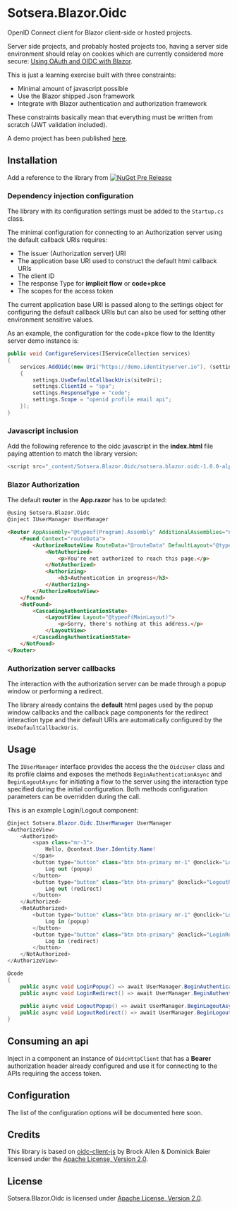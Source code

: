 # Sotsera.Blazor.Oidc

OpenID Connect client for Blazor client-side or hosted projects.

Server side projects, and probably hosted projects too, having a server side environment should relay
on cookies which are currently considered more secure: 
[Using OAuth and OIDC with Blazor](https://brockallen.com/2019/01/11/using-oauth-and-oidc-with-blazor/).

This is just a learning exercise built with three constraints:
- Minimal amount of javascript possible
- Use the Blazor shipped Json framework
- Integrate with Blazor authentication and authorization framework

These constraints basically mean that everything must be written from scratch (JWT validation included).

A demo project has been published [here](https://blazor-oidc.sotsera.com/).

## Installation

Add a reference to the library from [![NuGet Pre Release](https://img.shields.io/nuget/vpre/Sotsera.Blazor.Oidc.svg)](https://www.nuget.org/packages/Sotsera.Blazor.Oidc/)

### Dependency injection configuration
The library with its configuration settings must be added to the `Startup.cs` class.

The minimal configuration for connecting to an Authorization server using the default callback URIs requires:

- The issuer (Authorization server) URI
- The application base URI used to construct the default html callback URIs
- The client ID
- The response Type for **implicit flow** or **code+pkce**
- The scopes for the access token

The current application base URI is passed along to the settings object for configuring the default callback URIs but can also be used for setting other environment sensitive values.

As an example, the configuration for the code+pkce flow to the Identity server demo instance is:

```c#
public void ConfigureServices(IServiceCollection services)
{
    services.AddOidc(new Uri("https://demo.identityserver.io"), (settings, siteUri) =>
    {
        settings.UseDefaultCallbackUris(siteUri);
        settings.ClientId = "spa";
        settings.ResponseType = "code";
        settings.Scope = "openid profile email api";
    });
}
```

### Javascript inclusion
Add the following reference to the oidc javascript in the __index.html__ file paying attention to match the library version:

```c#
<script src="_content/Sotsera.Blazor.Oidc/sotsera.blazor.oidc-1.0.0-alpha-4.js"></script>
```

### Blazor Authorization 
The default **router** in the **App.razor** has to be updated:

```html
@using Sotsera.Blazor.Oidc
@inject IUserManager UserManager

<Router AppAssembly="@typeof(Program).Assembly" AdditionalAssemblies="new[] { typeof(IUserManager).Assembly }">
    <Found Context="routeData">
        <AuthorizeRouteView RouteData="@routeData" DefaultLayout="@typeof(MainLayout)">
            <NotAuthorized>
                <p>You're not authorized to reach this page.</p>
            </NotAuthorized>
            <Authorizing>
                <h3>Authentication in progress</h3>
            </Authorizing>
        </AuthorizeRouteView>
    </Found>
    <NotFound>
        <CascadingAuthenticationState>
            <LayoutView Layout="@typeof(MainLayout)">
                <p>Sorry, there's nothing at this address.</p>
            </LayoutView>
        </CascadingAuthenticationState>
    </NotFound>
</Router>
```

### Authorization server callbacks
The interaction with the authorization server can be made through a popup window or performing a redirect. 

The library already contains the **default** html pages used by the popup window callbacks and the callback page components for the redirect interaction type and their default URIs are automatically configured by the `UseDefaultCallbackUris`. 

## Usage

The `IUserManager` interface provides the access the the `OidcUser` class and its profile claims and exposes the methods `BeginAuthenticationAsync` and `BeginLogoutAsync` for initiating a flow to the server using the interaction type specified during the initial configuration. Both methods configuration parameters can be overridden during the call.

This is an example Login/Logout component:

```c#
@inject Sotsera.Blazor.Oidc.IUserManager UserManager
<AuthorizeView>
    <Authorized>
        <span class="mr-3">
            Hello, @context.User.Identity.Name!
        </span>
        <button type="button" class="btn btn-primary mr-1" @onclick="LogoutPopup">
            Log out (popup)
        </button>
        <button type="button" class="btn btn-primary" @onclick="LogoutRedirect">
            Log out (redirect)
        </button>
    </Authorized>
    <NotAuthorized>
        <button type="button" class="btn btn-primary mr-1" @onclick="LoginPopup">
            Log in (popup)
        </button>
        <button type="button" class="btn btn-primary" @onclick="LoginRedirect">
            Log in (redirect)
        </button>
    </NotAuthorized>
</AuthorizeView>

@code
{
    public async void LoginPopup() => await UserManager.BeginAuthenticationAsync();
    public async void LoginRedirect() => await UserManager.BeginAuthenticationAsync(p => p.WithRedirect());
    
    public async void LogoutPopup() => await UserManager.BeginLogoutAsync();
    public async void LogoutRedirect() => await UserManager.BeginLogoutAsync(p => p.WithRedirect());
}
```

## Consuming an api

Inject in a component an instance of `OidcHttpClient` that has a **Bearer** authorization header already configured and use it for connecting to the APIs requiring the access token.

## Configuration

The list of the configuration options will be documented here soon.

## Credits

This library is based on [oidc-client-js](https://github.com/IdentityModel/oidc-client-js) by 
Brock Allen & Dominick Baier licensed under the 
[Apache License, Version 2.0](https://github.com/IdentityModel/oidc-client-js/blob/1.8.2/README.md).

## License

Sotsera.Blazor.Oidc is licensed under 
[Apache License, Version 2.0](https://github.com/sotsera/sotsera.blazor.oidc/blob/master/LICENSE.txt).
